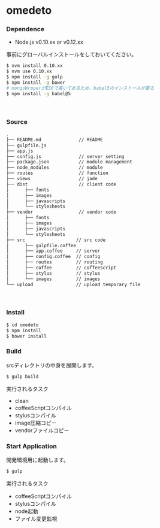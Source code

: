# omedeto #

### Dependence ###

+ Node.js v0.10.xx or v0.12.xx

事前にグローバルインストールをしておいてください。

```bash
$ nvm install 0.10.xx
$ nvm use 0.10.xx
$ npm install -g gulp
$ npm install -g bower
# mongoWrpperがES6で書いてあるため、babel5のインストールが要る
$ npm install -g babel@5
```

　

### Source ###

```bash
.
├── README.md              // README
├── gulpfile.js
├── app.js
├── config.js              // server setting
├── package.json           // module management
├── node_modules           // module
├── routes                 // function
├── views                  // jade
├── dist                   // client code
│      ├── fonts
│      ├── images
│      ├── javascripts
│      └── stylesheets
├── vendor                 // vendor code
│      ├── fonts
│      ├── images
│      ├── javascripts
│      └── stylesheets
├── src                   // src code
│      ├── gulpfile.coffee
│      ├── app.coffee     // server
│      ├── config.coffee  // config
│      ├── routes         // routing
│      ├── coffee         // coffeescript
│      ├── stylus         // stylus	
│      └── images         // images
└── upload                // upload temporary file
```

　
	
### Install ###

```bash
$ cd omedeto
$ npm install
$ bower install
```

### Build ###

srcディレクトリの中身を展開します。

```bash
$ gulp build
```

実行されるタスク

+ clean
+ coffeeScriptコンパイル
+ stylusコンパイル
+ image圧縮コピー
+ vendorファイルコピー

### Start Application ###

開発環境用に起動します。

```bash
$ gulp
```

実行されるタスク

+ coffeeScriptコンパイル
+ stylusコンパイル
+ node起動
+ ファイル変更監視
